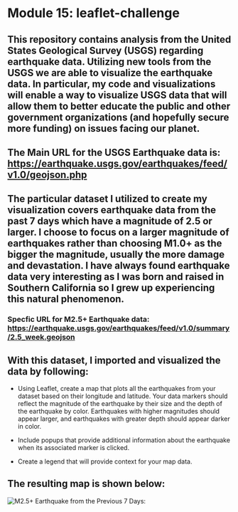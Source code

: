 # Module 15: leaflet-challenge

## This repository contains analysis from the United States Geological Survey (USGS) regarding earthquake data. Utilizing new tools from the USGS we are able to visualize the earthquake data. In particular, my code and visualizations will enable a way to visualize USGS data that will allow them to better educate the public and other government organizations (and hopefully secure more funding) on issues facing our planet.

## The Main URL for the USGS Earthquake data is: https://earthquake.usgs.gov/earthquakes/feed/v1.0/geojson.php

## The particular dataset I utilized to create my visualization covers earthquake data from the past 7 days which have a magnitude of 2.5 or larger. I choose to focus on a larger magnitude of earthquakes rather than choosing M1.0+ as the bigger the magnitude, usually the more damage and devastation. I have always found earthquake data very interesting as I was born and raised in Southern California so I grew up experiencing this natural phenomenon.
### Specfic URL for M2.5+ Earthquake data: https://earthquake.usgs.gov/earthquakes/feed/v1.0/summary/2.5_week.geojson

## With this dataset, I imported and visualized the data by following: 
- Using Leaflet, create a map that plots all the earthquakes from your dataset based on their longitude and latitude. Your data markers should reflect the magnitude of the earthquake by their size and the depth of the earthquake by color. Earthquakes with higher magnitudes should appear larger, and earthquakes with greater depth should appear darker in color.

- Include popups that provide additional information about the earthquake when its associated marker is clicked.

- Create a legend that will provide context for your map data.


## The resulting map is shown below:
  ![M2.5+ Earthquake from the Previous 7 Days:](https://github.com/tralsto/leaflet-challenge/assets/133471238/86b1c849-2f2c-4d97-98c1-e9313b0008e9)
